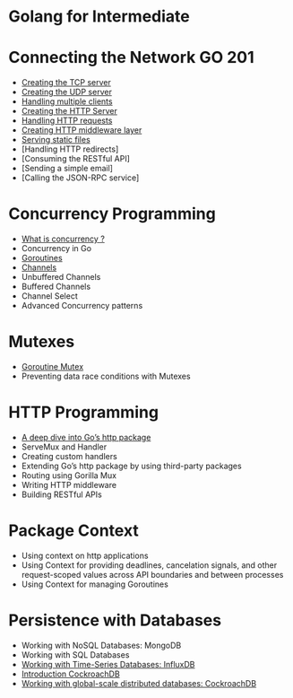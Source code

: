 # Golang for Intermediate

# Connecting the Network GO 201 

- [Creating the TCP server](./Creating_the_TCP_server.md)
- [Creating the UDP server](./Creating_the_UDP_server.md)
- [Handling multiple clients](./Handling_multiple_clients.md)
- [Creating the HTTP Server](.Creating_the_HTTP_Server.md)
- [Handling HTTP requests](./Handling_HTTP_requests.md)
- [Creating HTTP middleware layer](./Creating_HTTP_middleware_layer.md)
- [Serving static files](./Serving_static_files.md)
- [Handling HTTP redirects]
- [Consuming the RESTful API]
- [Sending a simple email]
- [Calling the JSON-RPC service]









# Concurrency Programming
- [What is concurrency ?](./Concurrency_in_Go.md)
-  Concurrency in Go
- [Goroutines](./Goroutine.md)
- [Channels](./Goroutine_Channel.md)
- Unbuffered Channels
-  Buffered Channels
- Channel Select
- Advanced Concurrency patterns

# Mutexes
- [Goroutine Mutex](./Goroutine_Mutex.md)
- Preventing data race conditions with Mutexes

# HTTP Programming
- [A deep dive into Go’s http package](./deep_dive_into_Go_http_package.md)
- ServeMux and Handler
- Creating custom handlers
- Extending Go’s http package by using third-party packages
- Routing using Gorilla Mux
- Writing HTTP middleware
- Building RESTful APIs

# Package Context
- Using context on http applications
- Using Context for providing deadlines, cancelation signals,
and other request-scoped values across API boundaries and
between processes
- Using Context for managing Goroutines

# Persistence with Databases
-  Working with NoSQL Databases: MongoDB
-  Working with SQL Databases
- [Working with Time-Series Databases: InfluxDB](./Working_with_Time_Series_Databases_InfluxDB.md)
- [Introduction  CockroachDB](./intro_COCKROACHDB.md)
- [Working with global-scale distributed databases: CockroachDB](./Working_with_global-scale_distributed_databases_CockroachDB.md)
